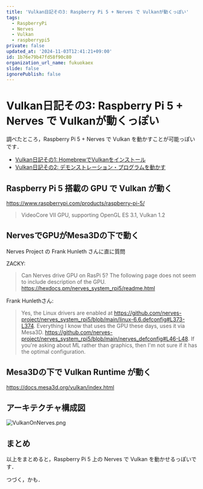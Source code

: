 ```yaml
---
title: 'Vulkan日記その3: Raspberry Pi 5 + Nerves で Vulkanが動くっぽい'
tags:
  - RaspberryPi
  - Nerves
  - Vulkan
  - raspberrypi5
private: false
updated_at: '2024-11-03T12:41:21+09:00'
id: 1b76e79b47fd58f90c80
organization_url_name: fukuokaex
slide: false
ignorePublish: false
---
```

# Vulkan日記その3: Raspberry Pi 5 + Nerves で Vulkanが動くっぽい

調べたところ，Raspberry Pi 5 + Nerves で Vulkan を動かすことが可能っぽいです．

- [Vulkan日記その1: HomebrewでVulkanをインストール](https://qiita.com/zacky1972/items/967d6ea213ee658bfa43)
- [Vulkan日記その2: デモンストレーション・プログラムを動かす](https://qiita.com/zacky1972/items/65ac97e850441958a7ea)

## Raspberry Pi 5 搭載の GPU で Vulkan が動く

https://www.raspberrypi.com/products/raspberry-pi-5/

> VideoCore VII GPU, supporting OpenGL ES 3.1, Vulkan 1.2

## NervesでGPUがMesa3Dの下で動く

Nerves Project の Frank Hunleth さんに直に質問

ZACKY:

> Can Nerves drive GPU on RasPi 5? The following page does not seem to include description of the GPU.
> https://hexdocs.pm/nerves_system_rpi5/readme.html

Frank Hunlethさん:

> Yes, the Linux drivers are enabled at https://github.com/nerves-project/nerves_system_rpi5/blob/main/linux-6.6.defconfig#L373-L374. 
> Everything I know that uses the GPU these days, uses it via Mesa3D. https://github.com/nerves-project/nerves_system_rpi5/blob/main/nerves_defconfig#L46-L48. 
> If you're asking about ML rather than graphics, then I'm not sure if it has the optimal configuration.

## Mesa3Dの下で Vulkan Runtime が動く 

https://docs.mesa3d.org/vulkan/index.html

## アーキテクチャ構成図

![VulkanOnNerves.png](https://qiita-image-store.s3.ap-northeast-1.amazonaws.com/0/55223/cc5d86e4-d21d-e127-a848-33638d35fe4f.png)

## まとめ

以上をまとめると，Raspberry Pi 5 上の Nerves で Vulkan を動かせるっぽいです．

つづく，かも．
